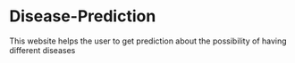 # Disease-Prediction
This website helps the user to get prediction about the possibility of having different diseases
